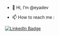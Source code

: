 - 👋 Hi, I’m @eyadev 
<!-- - 👀 I’m interested in UI/UX design and BI. -->
<!-- - 🌱 I’m currently learning BI. -->
- 📫 How to reach me : 
<a href="https://www.linkedin.com/in/aya-lamrabti-1b7756163/">
    <img src="https://img.shields.io/badge/LinkedIn-blue?style=for-the-badge&logo=linkedin&logoColor=white" alt="LinkedIn Badge"/>
  </a>
<!---
eyadev/eyadev is a ✨ special ✨ repository because its `README.md` (this file) appears on your GitHub profile.
You can click the Preview link to take a look at your changes.
--->
